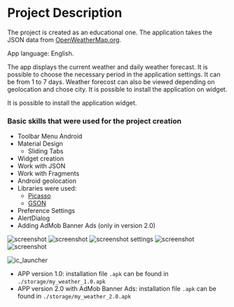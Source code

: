 # Project Description
The project is created as an educational one. The application takes the JSON data from [OpenWeatherMap.org]( http://openweathermap.org).

App language: English.

The app displays the current weather and daily weather forecast. It is possible to choose the necessary period in the application settings. It can be from 1 to 7 days. Weather forecost can also be viewed depending on geolocation and chose city. It is possible to install the application on widget.

It is possible to install the application widget.

### Basic skills that were used for the project creation
+ Toolbar Menu Android
+ Material Design
  + Sliding Tabs
+ Widget creation
+ Work with JSON
+ Work with Fragments
+ Android geolocation
+ Libraries were used:
  + [Picasso]( https://github.com/square/picasso)
  + [GSON]( https://github.com/google/gson)
+ Preference Settings
+ AlertDialog
+ Adding AdMob Banner Ads (only in version 2.0)

![screenshot](https://cloud.githubusercontent.com/assets/19373990/25392804/580b091c-29e2-11e7-85c0-d168f0af339f.png)
![screenshot](https://cloud.githubusercontent.com/assets/19373990/25392806/590e713c-29e2-11e7-9e0e-6aee2ee46373.png)
![screenshot settings](https://cloud.githubusercontent.com/assets/19373990/25389456/5c3b6ab2-29d9-11e7-9617-6b831d5d2329.png)
![screenshot](https://cloud.githubusercontent.com/assets/19373990/25392805/5813c4f8-29e2-11e7-9554-4ee8485c3a53.png)
![screenshot](https://user-images.githubusercontent.com/19373990/28501920-4c65cb30-6fef-11e7-866a-0de08fb2f141.png)

![ic_launcher](https://cloud.githubusercontent.com/assets/19373990/25581596/6e71f0e0-2e91-11e7-85c6-f0280d89470d.png)
+ APP version 1.0: installation file `.apk` can be found in `./storage/my_weather_1.0.apk`
+ APP version 2.0 with AdMob Banner Ads: installation file `.apk` can be found in `./storage/my_weather_2.0.apk`
